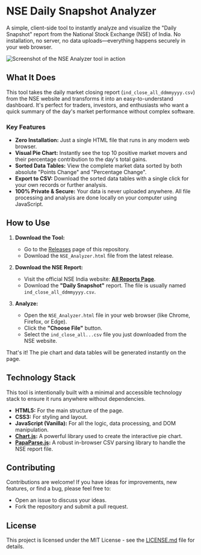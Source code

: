 # NSE Daily Snapshot Analyzer

A simple, client-side tool to instantly analyze and visualize the "Daily Snapshot" report from the National Stock Exchange (NSE) of India. No installation, no server, no data uploads—everything happens securely in your web browser.

![Screenshot of the NSE Analyzer tool in action](https://i.imgur.com/rS2jL8T.png)

## What It Does

This tool takes the daily market closing report (`ind_close_all_ddmmyyyy.csv`) from the NSE website and transforms it into an easy-to-understand dashboard. It's perfect for traders, investors, and enthusiasts who want a quick summary of the day's market performance without complex software.

### Key Features

*   **Zero Installation:** Just a single HTML file that runs in any modern web browser.
*   **Visual Pie Chart:** Instantly see the top 10 positive market movers and their percentage contribution to the day's total gains.
*   **Sorted Data Tables:** View the complete market data sorted by both absolute "Points Change" and "Percentage Change".
*   **Export to CSV:** Download the sorted data tables with a single click for your own records or further analysis.
*   **100% Private & Secure:** Your data is never uploaded anywhere. All file processing and analysis are done locally on your computer using JavaScript.

## How to Use

1.  **Download the Tool:**
    *   Go to the [Releases](https://github.com/YOUR_USERNAME/YOUR_REPOSITORY/releases) page of this repository.
    *   Download the `NSE_Analyzer.html` file from the latest release.

2.  **Download the NSE Report:**
    *   Visit the official NSE India website: [**All Reports Page**](https://www.nseindia.com/all-reports).
    *   Download the **"Daily Snapshot"** report. The file is usually named `ind_close_all_ddmmyyyy.csv`.

3.  **Analyze:**
    *   Open the `NSE_Analyzer.html` file in your web browser (like Chrome, Firefox, or Edge).
    *   Click the **"Choose File"** button.
    *   Select the `ind_close_all...csv` file you just downloaded from the NSE website.

That's it! The pie chart and data tables will be generated instantly on the page.

## Technology Stack

This tool is intentionally built with a minimal and accessible technology stack to ensure it runs anywhere without dependencies.

*   **HTML5:** For the main structure of the page.
*   **CSS3:** For styling and layout.
*   **JavaScript (Vanilla):** For all the logic, data processing, and DOM manipulation.
*   **[Chart.js](https://www.chartjs.org/):** A powerful library used to create the interactive pie chart.
*   **[PapaParse.js](https://www.papaparse.com/):** A robust in-browser CSV parsing library to handle the NSE report file.

## Contributing

Contributions are welcome! If you have ideas for improvements, new features, or find a bug, please feel free to:
*   Open an issue to discuss your ideas.
*   Fork the repository and submit a pull request.

## License

This project is licensed under the MIT License - see the [LICENSE.md](LICENSE.md) file for details.
